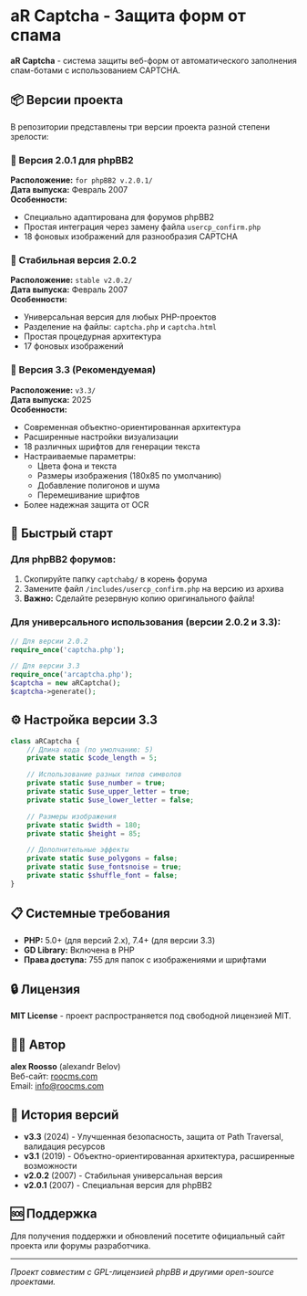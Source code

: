 # aR Captcha - Защита форм от спама

**aR Captcha** - система защиты веб-форм от автоматического заполнения спам-ботами с использованием CAPTCHA.

## 📦 Версии проекта

В репозитории представлены три версии проекта разной степени зрелости:

### 🔸 Версия 2.0.1 для phpBB2
**Расположение:** `for phpBB2 v.2.0.1/`  
**Дата выпуска:** Февраль 2007  
**Особенности:**
- Специально адаптирована для форумов phpBB2
- Простая интеграция через замену файла `usercp_confirm.php`
- 18 фоновых изображений для разнообразия CAPTCHA

### 🔸 Стабильная версия 2.0.2
**Расположение:** `stable v2.0.2/`  
**Дата выпуска:** Февраль 2007  
**Особенности:**
- Универсальная версия для любых PHP-проектов
- Разделение на файлы: `captcha.php` и `captcha.html`
- Простая процедурная архитектура
- 17 фоновых изображений

### 🔸 Версия 3.3 (Рекомендуемая)
**Расположение:** `v3.3/`  
**Дата выпуска:** 2025  
**Особенности:**
- Современная объектно-ориентированная архитектура
- Расширенные настройки визуализации
- 18 различных шрифтов для генерации текста
- Настраиваемые параметры:
  - Цвета фона и текста
  - Размеры изображения (180x85 по умолчанию)
  - Добавление полигонов и шума
  - Перемешивание шрифтов
- Более надежная защита от OCR

## 🚀 Быстрый старт

### Для phpBB2 форумов:
1. Скопируйте папку `captchabg/` в корень форума
2. Замените файл `/includes/usercp_confirm.php` на версию из архива
3. **Важно:** Сделайте резервную копию оригинального файла!

### Для универсального использования (версии 2.0.2 и 3.3):
```php
// Для версии 2.0.2
require_once('captcha.php');

// Для версии 3.3
require_once('arcaptcha.php');
$captcha = new aRCaptcha();
$captcha->generate();
```

## ⚙️ Настройка версии 3.3

```php
class aRCaptcha {
    // Длина кода (по умолчанию: 5)
    private static $code_length = 5;

    // Использование разных типов символов
    private static $use_number = true;
    private static $use_upper_letter = true;
    private static $use_lower_letter = false;

    // Размеры изображения
    private static $width = 180;
    private static $height = 85;

    // Дополнительные эффекты
    private static $use_polygons = false;
    private static $use_fontsnoise = true;
    private static $shuffle_font = false;
}
```

## 📋 Системные требования

- **PHP:** 5.0+ (для версий 2.x), 7.4+ (для версии 3.3)
- **GD Library:** Включена в PHP
- **Права доступа:** 755 для папок с изображениями и шрифтами

## 🔒 Лицензия

**MIT License** - проект распространяется под свободной лицензией MIT.

## 👨‍💻 Автор

**alex Roosso** (alexandr Belov)  
Веб-сайт: [roocms.com](http://www.roocms.com)  
Email: info@roocms.com

## 📝 История версий

- **v3.3** (2024) - Улучшенная безопасность, защита от Path Traversal, валидация ресурсов
- **v3.1** (2019) - Объектно-ориентированная архитектура, расширенные возможности
- **v2.0.2** (2007) - Стабильная универсальная версия
- **v2.0.1** (2007) - Специальная версия для phpBB2

## 🆘 Поддержка

Для получения поддержки и обновлений посетите официальный сайт проекта или форумы разработчика.

---

*Проект совместим с GPL-лицензией phpBB и другими open-source проектами.*
